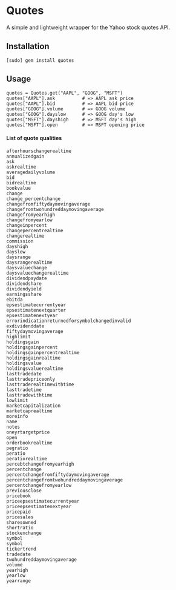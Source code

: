 # Quotes

A simple and lightweight wrapper for the Yahoo stock quotes API.

## Installation

	[sudo] gem install quotes

## Usage

	quotes = Quotes.get("AAPL", "GOOG", "MSFT")
	quotes["AAPL"].ask			# => AAPL ask price
	quotes["AAPL"].bid			# => AAPL bid price
	quotes["GOOG"].volume		# => GOOG volume
	quotes["GOOG"].dayslow 		# => GOOG day's low
	quotes["MSFT"].dayshigh 	# => MSFT day's high
	quotes["MSFT"].open 		# => MSFT opening price
	

#### List of quote qualities

    afterhourschangerealtime
	annualizedgain
	ask
	askrealtime
	averagedailyvolume
	bid
	bidrealtime
	bookvalue
	change
	change_percentchange
	changefromfiftydaymovingaverage
	changefromtwohundreddaymovingaverage
	changefromyearhigh
	changefromyearlow
	changeinpercent
	changepercentrealtime
	changerealtime
	commission
	dayshigh
	dayslow
	daysrange
	daysrangerealtime
	daysvaluechange
	daysvaluechangerealtime
	dividendpaydate
	dividendshare
	dividendyield
	earningsshare
	ebitda
	epsestimatecurrentyear
	epsestimatenextquarter
	epsestimatenextyear
	errorindicationreturnedforsymbolchangedinvalid
	exdividenddate
	fiftydaymovingaverage
	highlimit
	holdingsgain
	holdingsgainpercent
	holdingsgainpercentrealtime
	holdingsgainrealtime
	holdingsvalue
	holdingsvaluerealtime
	lasttradedate
	lasttradepriceonly
	lasttraderealtimewithtime
	lasttradetime
	lasttradewithtime
	lowlimit
	marketcapitalization
	marketcaprealtime
	moreinfo
	name
	notes
	oneyrtargetprice
	open
	orderbookrealtime
	pegratio
	peratio
	peratiorealtime
	percebtchangefromyearhigh
	percentchange
	percentchangefromfiftydaymovingaverage
	percentchangefromtwohundreddaymovingaverage
	percentchangefromyearlow
	previousclose
	pricebook
	priceepsestimatecurrentyear
	priceepsestimatenextyear
	pricepaid
	pricesales
	sharesowned
	shortratio
	stockexchange
	symbol
	symbol
	tickertrend
	tradedate
	twohundreddaymovingaverage
	volume
	yearhigh
	yearlow
	yearrange